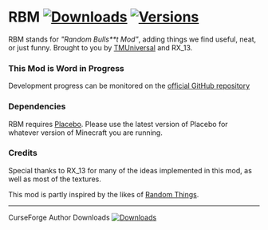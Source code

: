 # RBM [![Downloads](http://cf.way2muchnoise.eu/rbm.svg)](https://www.curseforge.com/minecraft/mc-mods/rbm) [![Versions](http://cf.way2muchnoise.eu/versions/rbm.svg)](https://www.curseforge.com/minecraft/mc-mods/rbm)

RBM stands for _"Random Bulls**t Mod"_, adding things we find useful, neat, or just funny. Brought to you by [TMUniversal][TM] and RX_13.

### This Mod is Word in Progress

Development progress can be monitored on the [official GitHub repository](https://github.com/TMUniversal/RBM "RBM on GitHub")


### Dependencies

RBM requires [Placebo](https://www.curseforge.com/minecraft/mc-mods/placebo "Placebo on CurseForge").  Please use the latest version of Placebo for whatever version of Minecraft you are running.

### Credits

Special thanks to RX_13 for many of the ideas implemented in this mod, as well as most of the textures.

This mod is partly inspired by the likes of [Random Things](https://www.curseforge.com/minecraft/mc-mods/random-things "Random Things on CurseForge").


---

CurseForge Author Downloads [![Downloads](http://cf.way2muchnoise.eu/author/TMUniversal.svg)](https://www.curseforge.com/members/tmuniversal)


[TM]: https://github.com/sponsors/TMUniversal "TMUniversal on GitHub"
